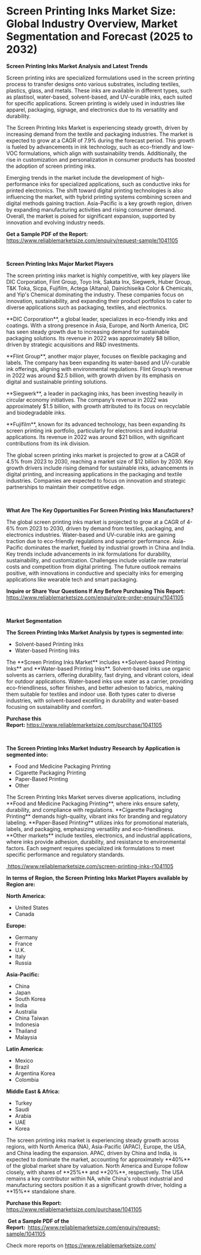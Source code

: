 <p><h1>Screen Printing Inks Market Size: Global Industry Overview, Market Segmentation and Forecast (2025 to 2032)</h1></p><p><strong>Screen Printing Inks Market Analysis and Latest Trends</strong></p>
<p><p>Screen printing inks are specialized formulations used in the screen printing process to transfer designs onto various substrates, including textiles, plastics, glass, and metals. These inks are available in different types, such as plastisol, water-based, solvent-based, and UV-curable inks, each suited for specific applications. Screen printing is widely used in industries like apparel, packaging, signage, and electronics due to its versatility and durability.</p><p>The Screen Printing Inks Market is experiencing steady growth, driven by increasing demand from the textile and packaging industries. The market is expected to grow at a CAGR of 7.9% during the forecast period. This growth is fueled by advancements in ink technology, such as eco-friendly and low-VOC formulations, which align with sustainability trends. Additionally, the rise in customization and personalization in consumer products has boosted the adoption of screen printing inks.</p><p>Emerging trends in the market include the development of high-performance inks for specialized applications, such as conductive inks for printed electronics. The shift toward digital printing technologies is also influencing the market, with hybrid printing systems combining screen and digital methods gaining traction. Asia-Pacific is a key growth region, driven by expanding manufacturing activities and rising consumer demand. Overall, the market is poised for significant expansion, supported by innovation and evolving industry needs.</p></p>
<p><strong>Get a Sample PDF of the Report:&nbsp;</strong> <a href="https://www.reliablemarketsize.com/enquiry/request-sample/1041105?utm_campaign=1133&utm_medium=2&utm_source=Github&utm_content=ia&utm_term=26012025&utm_id=screen-printing-inks">https://www.reliablemarketsize.com/enquiry/request-sample/1041105</a></p>
<p>&nbsp;</p>
<p><strong>Screen Printing Inks Major Market Players</strong></p>
<p><p>The screen printing inks market is highly competitive, with key players like DIC Corporation, Flint Group, Toyo Ink, Sakata Inx, Siegwerk, Huber Group, T&K Toka, Sicpa, Fujifilm, Actega (Altana), Dainichiseika Color & Chemicals, and Yip's Chemical dominating the industry. These companies focus on innovation, sustainability, and expanding their product portfolios to cater to diverse applications such as packaging, textiles, and electronics.</p><p>**DIC Corporation**, a global leader, specializes in eco-friendly inks and coatings. With a strong presence in Asia, Europe, and North America, DIC has seen steady growth due to increasing demand for sustainable packaging solutions. Its revenue in 2022 was approximately $8 billion, driven by strategic acquisitions and R&D investments.</p><p>**Flint Group**, another major player, focuses on flexible packaging and labels. The company has been expanding its water-based and UV-curable ink offerings, aligning with environmental regulations. Flint Group’s revenue in 2022 was around $2.5 billion, with growth driven by its emphasis on digital and sustainable printing solutions.</p><p>**Siegwerk**, a leader in packaging inks, has been investing heavily in circular economy initiatives. The company’s revenue in 2022 was approximately $1.5 billion, with growth attributed to its focus on recyclable and biodegradable inks.</p><p>**Fujifilm**, known for its advanced technology, has been expanding its screen printing ink portfolio, particularly for electronics and industrial applications. Its revenue in 2022 was around $21 billion, with significant contributions from its ink division.</p><p>The global screen printing inks market is projected to grow at a CAGR of 4.5% from 2023 to 2030, reaching a market size of $12 billion by 2030. Key growth drivers include rising demand for sustainable inks, advancements in digital printing, and increasing applications in the packaging and textile industries. Companies are expected to focus on innovation and strategic partnerships to maintain their competitive edge.</p></p>
<p>&nbsp;</p>
<p><strong>What Are The Key Opportunities For Screen Printing Inks Manufacturers?</strong></p>
<p><p>The global screen printing inks market is projected to grow at a CAGR of 4-6% from 2023 to 2030, driven by demand from textiles, packaging, and electronics industries. Water-based and UV-curable inks are gaining traction due to eco-friendly regulations and superior performance. Asia-Pacific dominates the market, fueled by industrial growth in China and India. Key trends include advancements in ink formulations for durability, sustainability, and customization. Challenges include volatile raw material costs and competition from digital printing. The future outlook remains positive, with innovations in conductive and specialty inks for emerging applications like wearable tech and smart packaging.</p></p>
<p><strong>Inquire or Share Your Questions If Any Before Purchasing This Report:</strong> <a href="https://www.reliablemarketsize.com/enquiry/pre-order-enquiry/1041105?utm_campaign=1133&utm_medium=2&utm_source=Github&utm_content=ia&utm_term=26012025&utm_id=screen-printing-inks">https://www.reliablemarketsize.com/enquiry/pre-order-enquiry/1041105</a></p>
<p>&nbsp;</p>
<p><strong>Market Segmentation</strong></p>
<p><strong>The Screen Printing Inks Market Analysis by types is segmented into:</strong></p>
<p><ul><li>Solvent-based Printing Inks</li><li>Water-based Printing Inks</li></ul></p>
<p><p>The **Screen Printing Inks Market** includes **Solvent-based Printing Inks** and **Water-based Printing Inks**. Solvent-based inks use organic solvents as carriers, offering durability, fast drying, and vibrant colors, ideal for outdoor applications. Water-based inks use water as a carrier, providing eco-friendliness, softer finishes, and better adhesion to fabrics, making them suitable for textiles and indoor use. Both types cater to diverse industries, with solvent-based excelling in durability and water-based focusing on sustainability and comfort.</p></p>
<p><strong>Purchase this Report:&nbsp;</strong><a href="https://www.reliablemarketsize.com/purchase/1041105?utm_campaign=1133&utm_medium=2&utm_source=Github&utm_content=ia&utm_term=26012025&utm_id=screen-printing-inks">https://www.reliablemarketsize.com/purchase/1041105</a></p>
<p>&nbsp;</p>
<p><strong>The Screen Printing Inks Market Industry Research by Application is segmented into:</strong></p>
<p><ul><li>Food and Medicine Packaging Printing</li><li>Cigarette Packaging Printing</li><li>Paper-Based Printing</li><li>Other</li></ul></p>
<p><p>The Screen Printing Inks Market serves diverse applications, including **Food and Medicine Packaging Printing**, where inks ensure safety, durability, and compliance with regulations. **Cigarette Packaging Printing** demands high-quality, vibrant inks for branding and regulatory labeling. **Paper-Based Printing** utilizes inks for promotional materials, labels, and packaging, emphasizing versatility and eco-friendliness. **Other markets** include textiles, electronics, and industrial applications, where inks provide adhesion, durability, and resistance to environmental factors. Each segment requires specialized ink formulations to meet specific performance and regulatory standards.</p></p>
<p><a href="https://www.reliablemarketsize.com/screen-printing-inks-r1041105?utm_campaign=1133&utm_medium=2&utm_source=Github&utm_content=ia&utm_term=26012025&utm_id=screen-printing-inks">&nbsp;https://www.reliablemarketsize.com/screen-printing-inks-r1041105</a></p>
<p><strong>In terms of Region, the Screen Printing Inks Market Players available by Region are:</strong></p>
<p>
    <p> <strong> North America: </strong>
        <ul>
            <li>United States</li>
            <li>Canada</li>
        </ul>
        </p> 
    <p> <strong> Europe: </strong>
        <ul>
            <li>Germany</li>
            <li>France</li>
            <li>U.K.</li>
            <li>Italy</li>
            <li>Russia</li>
        </ul>
        </p> 
    <p> <strong> Asia-Pacific: </strong>
        <ul>
            <li>China</li>
            <li>Japan</li>
            <li>South Korea</li>
            <li>India</li>
            <li>Australia</li>
            <li>China Taiwan</li>
            <li>Indonesia</li>
            <li>Thailand</li>
            <li>Malaysia</li>
        </ul>
        </p> 
    <p> <strong> Latin America: </strong>
        <ul>
            <li>Mexico</li>
            <li>Brazil</li>
            <li>Argentina Korea</li>
            <li>Colombia</li>
        </ul>
        </p> 
    <p> <strong> Middle East & Africa: </strong>
        <ul>
            <li>Turkey</li>
            <li>Saudi</li>
            <li>Arabia</li>
            <li>UAE</li>
            <li>Korea</li>
        </ul>
    </p>
    </p>
<p><p>The screen printing inks market is experiencing steady growth across regions, with North America (NA), Asia-Pacific (APAC), Europe, the USA, and China leading the expansion. APAC, driven by China and India, is expected to dominate the market, accounting for approximately **40%** of the global market share by valuation. North America and Europe follow closely, with shares of **25%** and **20%**, respectively. The USA remains a key contributor within NA, while China's robust industrial and manufacturing sectors position it as a significant growth driver, holding a **15%** standalone share.</p></p>
<p><strong>Purchase this Report: </strong><a href="https://www.reliablemarketsize.com/purchase/1041105?utm_campaign=1133&utm_medium=2&utm_source=Github&utm_content=ia&utm_term=26012025&utm_id=screen-printing-inks">https://www.reliablemarketsize.com/purchase/1041105</a></p>
<p>&nbsp;<strong>Get a Sample PDF of the Report:&nbsp;&nbsp;</strong><a href="https://www.reliablemarketsize.com/enquiry/request-sample/1041105?utm_campaign=1133&utm_medium=2&utm_source=Github&utm_content=ia&utm_term=26012025&utm_id=screen-printing-inks">https://www.reliablemarketsize.com/enquiry/request-sample/1041105</a></p>
<p><strong></strong></p>
<p>Check more reports on <a href="https://www.reliablemarketsize.com/?utm_campaign=1133&utm_medium=2&utm_source=Github&utm_content=ia&utm_term=26012025&utm_id=screen-printing-inks">https://www.reliablemarketsize.com/</a></p>